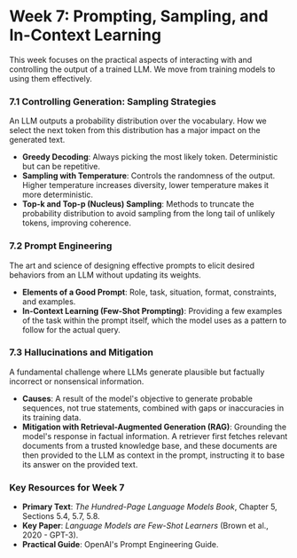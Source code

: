 # Week 7: Prompting, Sampling, and In-Context Learning

This week focuses on the practical aspects of interacting with and controlling the output of a trained LLM. We move from training models to using them effectively.

### 7.1 Controlling Generation: Sampling Strategies
An LLM outputs a probability distribution over the vocabulary. How we select the next token from this distribution has a major impact on the generated text.
* **Greedy Decoding**: Always picking the most likely token. Deterministic but can be repetitive.
* **Sampling with Temperature**: Controls the randomness of the output. Higher temperature increases diversity, lower temperature makes it more deterministic.
* **Top-k and Top-p (Nucleus) Sampling**: Methods to truncate the probability distribution to avoid sampling from the long tail of unlikely tokens, improving coherence.

### 7.2 Prompt Engineering
The art and science of designing effective prompts to elicit desired behaviors from an LLM without updating its weights.
* **Elements of a Good Prompt**: Role, task, situation, format, constraints, and examples.
* **In-Context Learning (Few-Shot Prompting)**: Providing a few examples of the task within the prompt itself, which the model uses as a pattern to follow for the actual query.

### 7.3 Hallucinations and Mitigation
A fundamental challenge where LLMs generate plausible but factually incorrect or nonsensical information.
* **Causes**: A result of the model's objective to generate probable sequences, not true statements, combined with gaps or inaccuracies in its training data.
* **Mitigation with Retrieval-Augmented Generation (RAG)**: Grounding the model's response in factual information. A retriever first fetches relevant documents from a trusted knowledge base, and these documents are then provided to the LLM as context in the prompt, instructing it to base its answer on the provided text.

### Key Resources for Week 7
* **Primary Text**: *The Hundred-Page Language Models Book*, Chapter 5, Sections 5.4, 5.7, 5.8.
* **Key Paper**: *Language Models are Few-Shot Learners* (Brown et al., 2020 - GPT-3).
* **Practical Guide**: OpenAI's Prompt Engineering Guide.